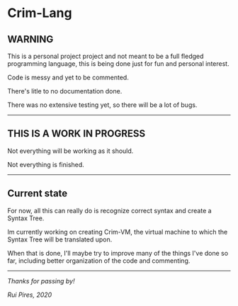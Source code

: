 # Crim-Lang

## WARNING

This is a personal project project and not meant to be a full fledged programming language, this is being done just for fun and personal interest.

Code is messy and yet to be commented.

There's litle to no documentation done.

There was no extensive testing yet, so there will be a lot of bugs.

-------------

## THIS IS A WORK IN PROGRESS 

Not everything will be working as it should.

Not everything is finished.

------------

## Current state

For now, all this can really do is recognize correct syntax and create a Syntax Tree.


Im currently working on creating Crim-VM, the virtual machine to which the Syntax Tree will be translated upon.

When that is done, I'll maybe try to improve many of the things I've done so far, including better organization of the code and commenting.

------------

_Thanks for passing by!_

_Rui Pires, 2020_



